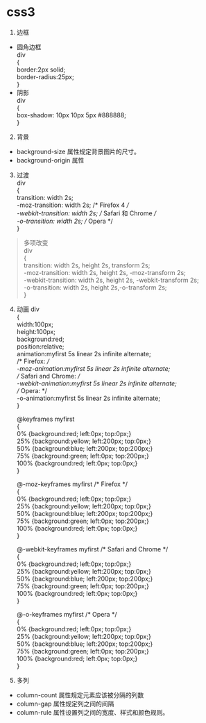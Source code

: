 # css3
1. 边框
 * 圆角边框  
   div  
    {  
      border:2px solid;  
      border-radius:25px;  
    }  
 * 阴影  
    div  
     {  
       box-shadow: 10px 10px 5px #888888;  
    }  
2. 背景  
* background-size 属性规定背景图片的尺寸。 
* background-origin 属性  
3. 过渡  
    div  
    {  
       transition: width 2s;  
       -moz-transition: width 2s;	/* Firefox 4 */  
       -webkit-transition: width 2s;	/* Safari 和 Chrome */  
       -o-transition: width 2s;	/* Opera */  
    }  
> 多项改变  
   div  
   {  
      transition: width 2s, height 2s, transform 2s;  
      -moz-transition: width 2s, height 2s, -moz-transform 2s;  
      -webkit-transition: width 2s, height 2s, -webkit-transform 2s;  
      -o-transition: width 2s, height 2s,-o-transform 2s;  
   }  
4. 动画
   div  
   {  
      width:100px;  
      height:100px;  
      background:red;  
      position:relative;  
      animation:myfirst 5s linear 2s infinite alternate;  
      /* Firefox: */  
      -moz-animation:myfirst 5s linear 2s infinite alternate;  
      /* Safari and Chrome: */  
      -webkit-animation:myfirst 5s linear 2s infinite alternate;  
      /* Opera: */  
      -o-animation:myfirst 5s linear 2s infinite alternate;  
   }  

      @keyframes myfirst  
      {  
         0%   {background:red; left:0px; top:0px;}  
         25%  {background:yellow; left:200px; top:0px;}  
         50%  {background:blue; left:200px; top:200px;}  
         75%  {background:green; left:0px; top:200px;}  
         100% {background:red; left:0px; top:0px;}  
      }  

      @-moz-keyframes myfirst /* Firefox */  
      {  
         0%   {background:red; left:0px; top:0px;}  
         25%  {background:yellow; left:200px; top:0px;}  
         50%  {background:blue; left:200px; top:200px;}  
         75%  {background:green; left:0px; top:200px;}  
         100% {background:red; left:0px; top:0px;}  
      }   

      @-webkit-keyframes myfirst /* Safari and Chrome */  
      {  
         0%   {background:red; left:0px; top:0px;}  
         25%  {background:yellow; left:200px; top:0px;}  
         50%  {background:blue; left:200px; top:200px;}  
         75%  {background:green; left:0px; top:200px;}  
         100% {background:red; left:0px; top:0px;}  
      }  

      @-o-keyframes myfirst /* Opera */  
      {  
         0%   {background:red; left:0px; top:0px;}  
         25%  {background:yellow; left:200px; top:0px;}  
         50%  {background:blue; left:200px; top:200px;}  
         75%  {background:green; left:0px; top:200px;}  
         100% {background:red; left:0px; top:0px;}  
      }  
5. 多列  

* column-count 属性规定元素应该被分隔的列数  
* column-gap 属性规定列之间的间隔  
* column-rule 属性设置列之间的宽度、样式和颜色规则。
